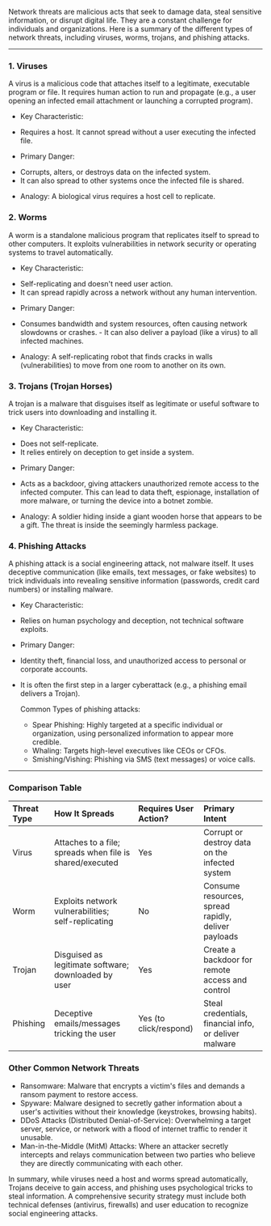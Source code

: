 

Network threats are malicious acts that seek to damage data, steal sensitive information, or disrupt digital life. They are a constant challenge for individuals and organizations. Here is a summary of the different types of network threats, including viruses, worms, trojans, and phishing attacks.

---

### 1. Viruses
A virus is a malicious code that attaches itself to a legitimate, executable program or file. It requires human action to run and propagate (e.g., a user opening an infected email attachment or launching a corrupted program).

*   Key Characteristic: 
  - Requires a host. It cannot spread without a user executing the infected file.

*   Primary Danger: 
  - Corrupts, alters, or destroys data on the infected system. 
  - It can also spread to other systems once the infected file is shared.

*   Analogy: A biological virus requires a host cell to replicate.

### 2. Worms
A worm is a standalone malicious program that replicates itself to spread to other computers. It exploits vulnerabilities in network security or operating systems to travel automatically.

*   Key Characteristic: 
  - Self-replicating and doesn't need user action.
  - It can spread rapidly across a network without any human intervention.

*   Primary Danger: 
  - Consumes bandwidth and system resources, often causing network slowdowns or crashes. - It can also deliver a payload (like a virus) to all infected machines.

*   Analogy: A self-replicating robot that finds cracks in walls (vulnerabilities) to   move from one room to another on its own.

### 3. Trojans (Trojan Horses)
A trojan is a malware that disguises itself as legitimate or useful software to trick users into downloading and installing it.

*   Key Characteristic: 
  - Does not self-replicate. 
  - It relies entirely on deception to get inside a system.

*   Primary Danger: 
  - Acts as a backdoor, giving attackers unauthorized remote access to the infected computer. This can lead to data theft, espionage, installation of more malware, or turning the device into a botnet zombie.

*   Analogy: A soldier hiding inside a giant wooden horse that appears to be a gift. The threat is inside the seemingly harmless package.

### 4. Phishing Attacks
A phishing attack is a social engineering attack, not malware itself. It uses deceptive communication (like emails, text messages, or fake websites) to trick individuals into revealing sensitive information (passwords, credit card numbers) or installing malware.

*   Key Characteristic:
  - Relies on human psychology and deception, not technical software exploits.

*   Primary Danger: 
  - Identity theft, financial loss, and unauthorized access to personal or corporate accounts. 
  - It is often the first step in a larger cyberattack (e.g., a phishing email delivers a Trojan).

    Common Types of phishing attacks:
    *   Spear Phishing: Highly targeted at a specific individual or organization, using personalized information to appear more credible.
    *   Whaling: Targets high-level executives like CEOs or CFOs.
    *   Smishing/Vishing: Phishing via SMS (text messages) or voice calls.

---

### Comparison Table

| Threat Type | How It Spreads | Requires User Action? | Primary Intent |
| :--- | :--- | :--- | :--- |
| Virus | Attaches to a file; spreads when file is shared/executed | Yes | Corrupt or destroy data on the infected system |
| Worm | Exploits network vulnerabilities; self-replicating | No | Consume resources, spread rapidly, deliver payloads |
| Trojan | Disguised as legitimate software; downloaded by user | Yes | Create a backdoor for remote access and control |
| Phishing | Deceptive emails/messages tricking the user | Yes (to click/respond) | Steal credentials, financial info, or deliver malware |

### Other Common Network Threats

*   Ransomware: Malware that encrypts a victim's files and demands a ransom payment to restore access.
*   Spyware: Malware designed to secretly gather information about a user's activities without their knowledge (keystrokes, browsing habits).
*   DDoS Attacks (Distributed Denial-of-Service): Overwhelming a target server, service, or network with a flood of internet traffic to render it unusable.
*   Man-in-the-Middle (MitM) Attacks: Where an attacker secretly intercepts and relays communication between two parties who believe they are directly communicating with each other.

In summary, while viruses need a host and worms spread automatically, Trojans deceive to gain access, and phishing uses psychological tricks to steal information. A comprehensive security strategy must include both technical defenses (antivirus, firewalls) and user education to recognize social engineering attacks.